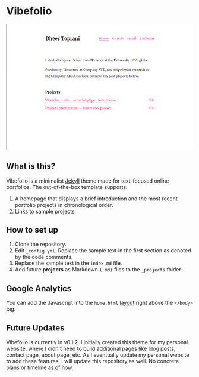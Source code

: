 # Vibefolio
![screenshot of Vibefolio theme](screenshot.png)

## What is this?
Vibefolio is a minimalist [Jekyll](https://jekyllrb.com) theme made for text-focused online portfolios. The out-of-the-box template supports:

1. A homepage that displays a brief introduction and the most recent portfolio projects in chronological order.
2. Links to sample projects

## How to set up

1. Clone the repository.
2. Edit `_config.yml`. Replace the sample text in the first section as denoted by the code comments.
3. Replace the sample text in the `index.md` file.
3. Add future **projects** as Markdown `(.md)` files to the `_projects` folder. 

## Google Analytics
You can add the Javascript into the `home.html` [layout](https://jekyllrb.com/docs/layouts/) right above the `</body>` tag.

## Future Updates
Vibefolio is currently in v0.1.2. I initially created this theme for my personal website, where I didn't need to build additional pages like blog posts, contact page, about page, etc. As I eventually update my personal website to add these features, I will update this repository as well. No concrete plans or timeline as of now.